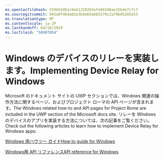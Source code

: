 ```yaml
---
ms.openlocfilehash: 534b5d4b1c0eb13282b5efe043d0ae15bde7c7c7
ms.sourcegitcommit: 945a0f4bda02e3b4eb9a665379c2af9bd5285a53
ms.translationtype: MT
ms.contentlocale: ja-JP
ms.lasthandoff: 04/18/2019
ms.locfileid: "58907854"
---
```

# <a name="implementing-device-relay-for-windows"></a><span data-ttu-id="39531-101">Windows のデバイスのリレーを実装します。</span><span class="sxs-lookup"><span data-stu-id="39531-101">Implementing Device Relay for Windows</span></span>

<span data-ttu-id="39531-102">Microsoft のドキュメント サイトの UWP セクションでは、Windows 関連の操作方法に関するページ、およびプロジェクト ローマの API ページが含まれます。</span><span class="sxs-lookup"><span data-stu-id="39531-102">The Windows related how-to and API pages for Project Rome are included in the UWP section of the Microsoft docs site.</span></span> <span data-ttu-id="39531-103">リレーを Windows のデバイスのアプリを実装する方法については、次の記事をご覧ください。</span><span class="sxs-lookup"><span data-stu-id="39531-103">Check out the following articles to learn how to implement Device Relay for Windows apps:</span></span>

[<span data-ttu-id="39531-104">Windows 用ハウツー ガイド</span><span class="sxs-lookup"><span data-stu-id="39531-104">How to guide for Windows</span></span>](https://docs.microsoft.com/windows/uwp/launch-resume/connected-apps-and-devices)

[<span data-ttu-id="39531-105">Windows用 API リファレンス</span><span class="sxs-lookup"><span data-stu-id="39531-105">API reference for Windows</span></span>](https://docs.microsoft.com/uwp/api/Windows.System.RemoteSystems)